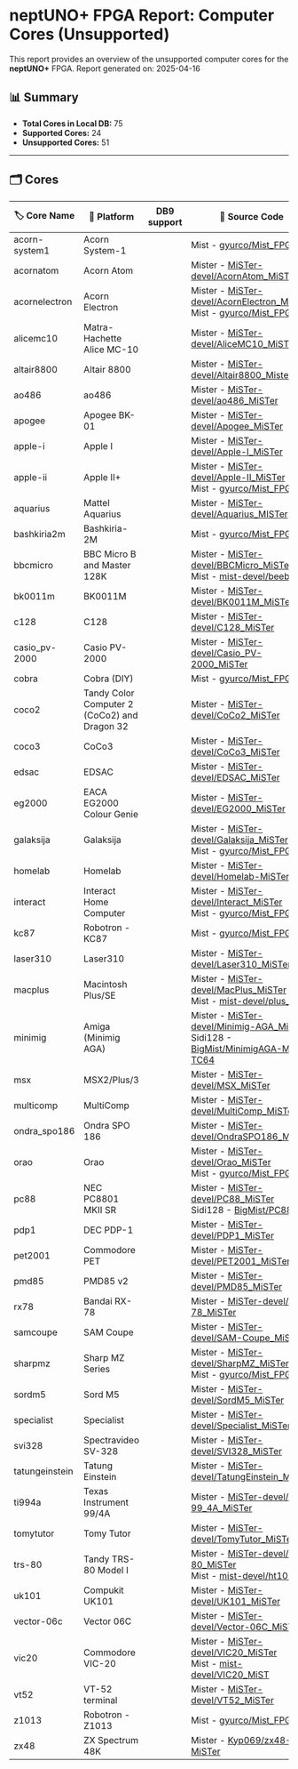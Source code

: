 # neptUNO+ FPGA Report: Computer Cores (Unsupported)

This report provides an overview of the unsupported computer cores for the **neptUNO+** FPGA.
Report generated on: 2025-04-16

## 📊 Summary

- **Total Cores in Local DB:** 75
- **Supported Cores:** 24
- **Unsupported Cores:** 51

---

## 🗂️ Cores

| 🏷️ **Core Name** | 📝 **Platform** | DB9 support | 🔗 **Source Code** | 🗂️ **Database** | 🗒️ **Notes** |
|-------------------|-----------------|-------------|--------------------|------------------|--------------|
| acorn-system1 | Acorn System-1 |  | Mist - [gyurco/Mist_FPGA](https://github.com/gyurco/Mist_FPGA/tree/master/Computer_MiST/Acorn%20-%20System1) | gyurco |  |
| acornatom | Acorn Atom |  | Mister - [MiSTer-devel/AcornAtom_MiSTer](https://github.com/MiSTer-devel/AcornAtom_MiSTer) | Official_Distribution_MiSTer |  |
| acornelectron | Acorn Electron |  | Mister - [MiSTer-devel/AcornElectron_MiSTer](https://github.com/MiSTer-devel/AcornElectron_MiSTer)<br>Mist - [gyurco/Mist_FPGA](https://github.com/gyurco/Mist_FPGA/tree/master/Computer_MiST/Acorn%20-%20Electron_MiST) | Official_Distribution_MiSTer |  |
| alicemc10 | Matra-Hachette Alice MC-10 |  | Mister - [MiSTer-devel/AliceMC10_MiSTer](https://github.com/MiSTer-devel/AliceMC10_MiSTer) | Official_Distribution_MiSTer |  |
| altair8800 | Altair 8800 |  | Mister - [MiSTer-devel/Altair8800_Mister](https://github.com/MiSTer-devel/Altair8800_Mister) | Official_Distribution_MiSTer |  |
| ao486 | ao486 |  | Mister - [MiSTer-devel/ao486_MiSTer](https://github.com/MiSTer-devel/ao486_MiSTer) | Official_Distribution_MiSTer |  |
| apogee | Apogee BK-01 |  | Mister - [MiSTer-devel/Apogee_MiSTer](https://github.com/MiSTer-devel/Apogee_MiSTer) | Official_Distribution_MiSTer |  |
| apple-i | Apple I |  | Mister - [MiSTer-devel/Apple-I_MiSTer](https://github.com/MiSTer-devel/Apple-I_MiSTer) | Official_Distribution_MiSTer |  |
| apple-ii | Apple II+ |  | Mister - [MiSTer-devel/Apple-II_MiSTer](https://github.com/MiSTer-devel/Apple-II_MiSTer)<br>Mist - [gyurco/Mist_FPGA](https://github.com/gyurco/Mist_FPGA/tree/master/Computer_MiST/Apple%20-%202_MiST) | Official_Distribution_MiSTer |  |
| aquarius | Mattel Aquarius |  | Mister - [MiSTer-devel/Aquarius_MISTer](https://github.com/MiSTer-devel/Aquarius_MISTer) | Official_Distribution_MiSTer |  |
| bashkiria2m | Bashkiria-2M |  | Mist - [gyurco/Mist_FPGA](https://github.com/gyurco/Mist_FPGA/tree/master/Computer_MiST/Bashkiria2M_MiST) |  |  |
| bbcmicro | BBC Micro B and Master 128K |  | Mister - [MiSTer-devel/BBCMicro_MiSTer](https://github.com/MiSTer-devel/BBCMicro_MiSTer)<br>Mist - [mist-devel/beeb](https://github.com/mist-devel/beeb) | Official_Distribution_MiSTer |  |
| bk0011m | BK0011M |  | Mister - [MiSTer-devel/BK0011M_MiSTer](https://github.com/MiSTer-devel/BK0011M_MiSTer) | Official_Distribution_MiSTer |  |
| c128 | C128 |  | Mister - [MiSTer-devel/C128_MiSTer](https://github.com/MiSTer-devel/C128_MiSTer) | Official_Distribution_MiSTer |  |
| casio_pv-2000 | Casio PV-2000 |  | Mister - [MiSTer-devel/Casio_PV-2000_MiSTer](https://github.com/MiSTer-devel/Casio_PV-2000_MiSTer) | Official_Distribution_MiSTer |  |
| cobra | Cobra (DIY) |  | Mist - [gyurco/Mist_FPGA](https://github.com/gyurco/Mist_FPGA/tree/master/Computer_MiST/ITCI%20-%20Cobra_MiST) | BigMist |  |
| coco2 | Tandy Color Computer 2 (CoCo2) and Dragon 32 |  | Mister - [MiSTer-devel/CoCo2_MiSTer](https://github.com/MiSTer-devel/CoCo2_MiSTer) | Official_Distribution_MiSTer |  |
| coco3 | CoCo3 |  | Mister - [MiSTer-devel/CoCo3_MiSTer](https://github.com/MiSTer-devel/CoCo3_MiSTer) | Official_Distribution_MiSTer |  |
| edsac | EDSAC |  | Mister - [MiSTer-devel/EDSAC_MiSTer](https://github.com/MiSTer-devel/EDSAC_MiSTer) | Official_Distribution_MiSTer |  |
| eg2000 | EACA EG2000 Colour Genie |  | Mister - [MiSTer-devel/EG2000_MiSTer](https://github.com/MiSTer-devel/EG2000_MiSTer) | Official_Distribution_MiSTer |  |
| galaksija | Galaksija |  | Mister - [MiSTer-devel/Galaksija_MiSTer](https://github.com/MiSTer-devel/Galaksija_MiSTer)<br>Mist - [gyurco/Mist_FPGA](https://github.com/gyurco/Mist_FPGA/tree/master/Computer_MiST/Galaksija_MiST) | Official_Distribution_MiSTer |  |
| homelab | Homelab |  | Mister - [MiSTer-devel/Homelab-MiSTer](https://github.com/MiSTer-devel/Homelab-MiSTer) | Official_Distribution_MiSTer |  |
| interact | Interact Home Computer |  | Mister - [MiSTer-devel/Interact_MiSTer](https://github.com/MiSTer-devel/Interact_MiSTer)<br>Mist - [gyurco/Mist_FPGA](https://github.com/gyurco/Mist_FPGA/tree/master/Computer_MiST/Interact_MiST) | Official_Distribution_MiSTer |  |
| kc87 | Robotron - KC87 |  | Mist - [gyurco/Mist_FPGA](https://github.com/gyurco/Mist_FPGA/tree/master/Computer_MiST/Robotron%20-%20KC87_MiST) | gyurco |  |
| laser310 | Laser310 |  | Mister - [MiSTer-devel/Laser310_MiSTer](https://github.com/MiSTer-devel/Laser310_MiSTer) | Official_Distribution_MiSTer |  |
| macplus | Macintosh Plus/SE |  | Mister - [MiSTer-devel/MacPlus_MiSTer](https://github.com/MiSTer-devel/MacPlus_MiSTer)<br>Mist - [mist-devel/plus_too](https://github.com/mist-devel/plus_too) | Official_Distribution_MiSTer |  |
| minimig | Amiga (Minimig AGA) |  | Mister - [MiSTer-devel/Minimig-AGA_MiSTer](https://github.com/MiSTer-devel/Minimig-AGA_MiSTer)<br>Sidi128 - [BigMist/MinimigAGA-MiST-TC64](https://github.com/BigMist/MinimigAGA-MiST-TC64/tree/master) | Official_Distribution_MiSTer |  |
| msx | MSX2/Plus/3 |  | Mister - [MiSTer-devel/MSX_MiSTer](https://github.com/MiSTer-devel/MSX_MiSTer) | Official_Distribution_MiSTer |  |
| multicomp | MultiComp |  | Mister - [MiSTer-devel/MultiComp_MiSTer](https://github.com/MiSTer-devel/MultiComp_MiSTer) | Official_Distribution_MiSTer |  |
| ondra_spo186 | Ondra SPO 186 |  | Mister - [MiSTer-devel/OndraSPO186_MiSTer](https://github.com/MiSTer-devel/OndraSPO186_MiSTer) | Official_Distribution_MiSTer |  |
| orao | Orao |  | Mister - [MiSTer-devel/Orao_MiSTer](https://github.com/MiSTer-devel/Orao_MiSTer)<br>Mist - [gyurco/Mist_FPGA](https://github.com/gyurco/Mist_FPGA/tree/master/Computer_MiST/ORAO_MiST) | Official_Distribution_MiSTer |  |
| pc88 | NEC PC8801 MKII SR |  | Mister - [MiSTer-devel/PC88_MiSTer](https://github.com/MiSTer-devel/PC88_MiSTer)<br>Sidi128 - [BigMist/PC88](https://github.com/BigMist/PC88) | Official_Distribution_MiSTer |  |
| pdp1 | DEC PDP-1 |  | Mister - [MiSTer-devel/PDP1_MiSTer](https://github.com/MiSTer-devel/PDP1_MiSTer) | Official_Distribution_MiSTer |  |
| pet2001 | Commodore PET |  | Mister - [MiSTer-devel/PET2001_MiSTer](https://github.com/MiSTer-devel/PET2001_MiSTer) | Official_Distribution_MiSTer |  |
| pmd85 | PMD85 v2 |  | Mister - [MiSTer-devel/PMD85_MiSTer](https://github.com/MiSTer-devel/PMD85_MiSTer) | Official_Distribution_MiSTer |  |
| rx78 | Bandai RX-78 |  | Mister - [MiSTer-devel/RX-78_MiSTer](https://github.com/MiSTer-devel/RX-78_MiSTer) | Official_Distribution_MiSTer |  |
| samcoupe | SAM Coupe |  | Mister - [MiSTer-devel/SAM-Coupe_MiSTer](https://github.com/MiSTer-devel/SAM-Coupe_MiSTer) | Official_Distribution_MiSTer |  |
| sharpmz | Sharp MZ Series |  | Mister - [MiSTer-devel/SharpMZ_MiSTer](https://github.com/MiSTer-devel/SharpMZ_MiSTer)<br>Mist - [gyurco/Mist_FPGA](https://github.com/gyurco/Mist_FPGA/tree/master/Computer_MiST/Sharp%20-%20MZ-80_MiST) | Official_Distribution_MiSTer |  |
| sordm5 | Sord M5 |  | Mister - [MiSTer-devel/SordM5_MiSTer](https://github.com/MiSTer-devel/SordM5_MiSTer) | Official_Distribution_MiSTer |  |
| specialist | Specialist |  | Mister - [MiSTer-devel/Specialist_MiSTer](https://github.com/MiSTer-devel/Specialist_MiSTer) | Official_Distribution_MiSTer |  |
| svi328 | Spectravideo SV-328 |  | Mister - [MiSTer-devel/SVI328_MiSTer](https://github.com/MiSTer-devel/SVI328_MiSTer) | Official_Distribution_MiSTer |  |
| tatungeinstein | Tatung Einstein |  | Mister - [MiSTer-devel/TatungEinstein_MiSTer](https://github.com/MiSTer-devel/TatungEinstein_MiSTer) | Official_Distribution_MiSTer |  |
| ti994a | Texas Instrument 99/4A |  | Mister - [MiSTer-devel/TI-99_4A_MiSTer](https://github.com/MiSTer-devel/TI-99_4A_MiSTer) | Official_Distribution_MiSTer |  |
| tomytutor | Tomy Tutor |  | Mister - [MiSTer-devel/TomyTutor_MiSTer](https://github.com/MiSTer-devel/TomyTutor_MiSTer) | Official_Distribution_MiSTer |  |
| trs-80 | Tandy TRS-80 Model I |  | Mister - [MiSTer-devel/TRS-80_MiSTer](https://github.com/MiSTer-devel/TRS-80_MiSTer)<br>Mist - [mist-devel/ht1080z](https://github.com/mist-devel/ht1080z) | Official_Distribution_MiSTer |  |
| uk101 | Compukit UK101 |  | Mister - [MiSTer-devel/UK101_MiSTer](https://github.com/MiSTer-devel/UK101_MiSTer) | Official_Distribution_MiSTer |  |
| vector-06c | Vector 06C |  | Mister - [MiSTer-devel/Vector-06C_MiSTer](https://github.com/MiSTer-devel/Vector-06C_MiSTer) | Official_Distribution_MiSTer |  |
| vic20 | Commodore VIC-20 |  | Mister - [MiSTer-devel/VIC20_MiSTer](https://github.com/MiSTer-devel/VIC20_MiSTer)<br>Mist - [mist-devel/VIC20_MiST](https://github.com/mist-devel/VIC20_MiST) | Official_Distribution_MiSTer |  |
| vt52 | VT-52 terminal |  | Mister - [MiSTer-devel/VT52_MiSTer](https://github.com/MiSTer-devel/VT52_MiSTer) | Official_Distribution_MiSTer |  |
| z1013 | Robotron - Z1013 |  | Mist - [gyurco/Mist_FPGA](https://github.com/gyurco/Mist_FPGA/tree/master/Computer_MiST/Robotron%20-%20Z1013_MiST) | gyurco |  |
| zx48 | ZX Spectrum 48K |  | Mister - [Kyp069/zx48-MiSTer](https://github.com/Kyp069/zx48-MiSTer) | Unofficial_Distribution_MiSTer |  |